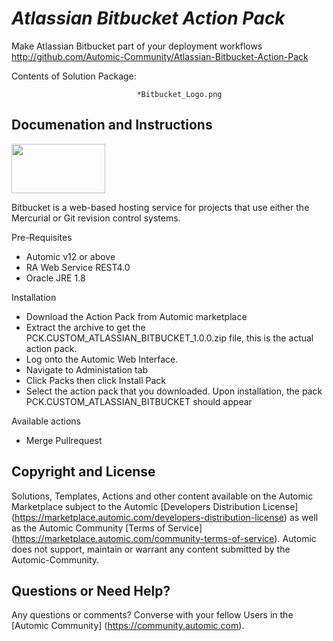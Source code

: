 *Atlassian Bitbucket Action Pack*
=============


Make Atlassian Bitbucket part of your deployment workflows
http://github.com/Automic-Community/Atlassian-Bitbucket-Action-Pack

<!-- List of attached files -->
Contents of Solution Package:

						
								*Bitbucket_Logo.png
								
						


Documenation and Instructions
---

<p><img src="https://448bb31d92917ba3390f-4a8f48d20b0d8c78b979208d38d37653.ssl.cf1.rackcdn.com/810/screenshots/Bitbucket_Logo.png" alt="" width="150" height="79" /></p>
<p>Bitbucket is a web-based hosting service for projects that use either the Mercurial or Git revision control systems.</p>
<p>Pre-Requisites</p>
<ul>
<li>Automic v12 or above</li>
<li>RA Web Service REST4.0</li>
<li>Oracle JRE 1.8&nbsp;</li>
</ul>
<p>Installation</p>
<ul>
<li>Download the Action Pack from Automic marketplace</li>
<li>Extract the archive to get the PCK.CUSTOM_ATLASSIAN_BITBUCKET_1.0.0.zip file, this is the actual action pack.</li>
<li>Log onto the Automic Web Interface.</li>
<li>Navigate to Administation tab</li>
<li>Click Packs then click Install Pack</li>
<li>Select the action pack that you downloaded. Upon installation, the pack PCK.CUSTOM_ATLASSIAN_BITBUCKET should appear</li>
</ul>
<p>Available actions</p>
<ul>
<li>Merge Pullrequest</li>
</ul>

Copyright and License
---

Solutions, Templates, Actions and other content available on the Automic Marketplace subject to the Automic [Developers Distribution License] (https://marketplace.automic.com/developers-distribution-license) as well as the Automic Community [Terms of Service] (https://marketplace.automic.com/community-terms-of-service).
Automic does not support, maintain or warrant any content submitted by the Automic-Community.



Questions or Need Help? 
---
Any questions or comments? Converse with your fellow Users in the [Automic Community] (https://community.automic.com).
